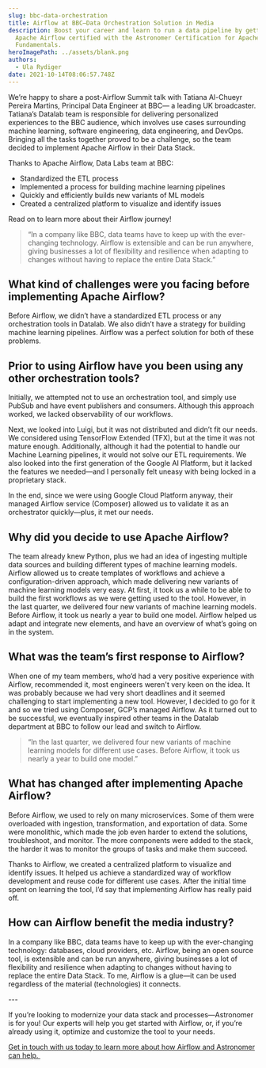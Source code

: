 ```yaml
---
slug: bbc-data-orchestration
title: Airflow at BBC—Data Orchestration Solution in Media
description: Boost your career and learn to run a data pipeline by getting
  Apache Airflow certified with the Astronomer Certification for Apache Airflow
  Fundamentals.
heroImagePath: ../assets/blank.png
authors:
  - Ula Rydiger
date: 2021-10-14T08:06:57.748Z
---
```

We’re happy to share a post-Airflow Summit talk with Tatiana Al-Chueyr Pereira Martins, Principal Data Engineer at BBC— a leading UK broadcaster. Tatiana’s Datalab team is responsible for delivering personalized experiences to the BBC audience, which involves use cases surrounding machine learning, software engineering, data engineering, and DevOps. Bringing all the tasks together proved to be a challenge, so the team decided to implement Apache Airflow in their Data Stack.



Thanks to Apache Airflow, Data Labs team at BBC:

* Standardized the ETL process
* Implemented a process for building machine learning pipelines
* Quickly and efficiently builds new variants of ML models
* Created a centralized platform to visualize and identify issues

Read on to learn more about their Airflow journey!



> “In a company like BBC, data teams have to keep up with the ever-changing technology. Airflow is extensible and can be run anywhere, giving businesses a lot of flexibility and resilience when adapting to changes without having to replace the entire Data Stack.”



## What kind of challenges were you facing before implementing Apache Airflow?

Before Airflow, we didn’t have a standardized ETL process or any orchestration tools in Datalab. We also didn’t have a strategy for building machine learning pipelines. Airflow was a perfect solution for both of these problems. 



## Prior to using Airflow have you been using any other orchestration tools?

Initially, we attempted not to use an orchestration tool, and simply use PubSub and have event publishers and consumers. Although this approach worked, we lacked observability of our workflows.

Next, we looked into Luigi, but it was not distributed and didn’t fit our needs. We considered using TensorFlow Extended (TFX), but at the time it was not mature enough. Additionally, although it had the potential to handle our Machine Learning pipelines, it would not solve our ETL requirements. We also looked into the first generation of the Google AI Platform, but it lacked the features we needed—and I personally felt uneasy with being locked in a proprietary stack.

In the end, since we were using Google Cloud Platform anyway, their managed Airflow service (Composer) allowed us to validate it as an orchestrator quickly—plus, it met our needs.



## Why did you decide to use Apache Airflow? 

The team already knew Python, plus we had an idea of ingesting multiple data sources and building different types of machine learning models. Airflow allowed us to create templates of workflows and achieve a configuration-driven approach, which made delivering new variants of machine learning models very easy. At first, it took us a while to be able to build the first workflows as we were getting used to the tool. However, in the last quarter, we delivered four new variants of machine learning models. Before Airflow, it took us nearly a year to build one model. Airflow helped us adapt and integrate new elements, and have an overview of what’s going on in the system.



## What was the team’s first response to Airflow?

When one of my team members, who’d had a very positive experience with Airflow, recommended it, most engineers weren't very keen on the idea. It was probably because we had very short deadlines and it seemed challenging to start implementing a new tool. However, I decided to go for it and so we tried using Composer, GCP’s managed Airflow. As it turned out to be successful, we eventually inspired other teams in the Datalab department at BBC to follow our lead and switch to Airflow. 

> “In the last quarter, we delivered four new variants of machine learning models for different use cases. Before Airflow, it took us nearly a year to build one model.”

## What has changed after implementing Apache Airflow? 

Before Airflow, we used to rely on many microservices. Some of them were overloaded with ingestion, transformation, and exportation of data. Some were monolithic, which made the job even harder to extend the solutions, troubleshoot, and monitor. The more components were added to the stack, the harder it was to monitor the groups of tasks and make them succeed. 

Thanks to Airflow, we created a centralized platform to visualize and identify issues. It helped us achieve a standardized way of workflow development and reuse code for different use cases. After the initial time spent on learning the tool, I’d say that implementing Airflow has really paid off. 



## How can Airflow benefit the media industry?

In a company like BBC, data teams have to keep up with the ever-changing technology: databases, cloud providers, etc. Airflow, being an open source tool, is extensible and can be run anywhere, giving businesses a lot of flexibility and resilience when adapting to changes without having to replace the entire Data Stack. To me, Airflow is a glue—it can be used regardless of the material (technologies) it connects.



\---

If you’re looking to modernize your data stack and processes—Astronomer is for you! Our experts will help you get started with Airflow, or, if you’re already using it, optimize and customize the tool to your needs. 



[Get in touch with us today to learn more about how Airflow and Astronomer can help. ](https://www.astronomer.io/get-astronomer)